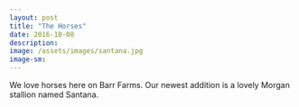 ```yaml
---
layout: post
title: "The Horses"
date: 2016-10-08
description: 
image: /assets/images/santana.jpg	
image-sm: 
---
```


We love horses here on Barr Farms. Our newest addition is a lovely Morgan stallion named Santana. 
